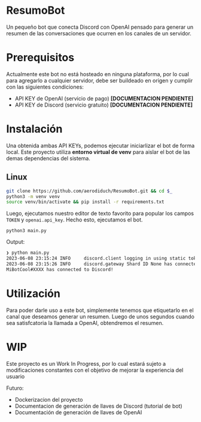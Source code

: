 
# ResumoBot

Un pequeño bot que conecta Discord con OpenAI pensado para generar un resumen de las conversaciones que ocurren en los canales de un servidor.

# Prerequisitos
Actualmente este bot no está hosteado en ninguna plataforma, por lo cual para 
agregarlo a cualquier servidor, debe ser buildeado en origen y cumplir con las siguientes condiciones:

- API KEY de OpenAI (servicio de pago) **[DOCUMENTACION PENDIENTE]**
- API KEY de Discord (servicio gratuito) **[DOCUMENTACION PENDIENTE]**

# Instalación

Una obtenida ambas API KEYs, podemos ejecutar iniciarlizar el bot de forma local.
Este proyecto utiliza **entorno virtual de venv** para aislar el bot de las demas dependencias del sistema. 

## Linux
```bash
git clone https://github.com/aerodiduch/ResumoBot.git && cd $_
python3 -m venv venv
source venv/bin/activate && pip install -r requirements.txt
```

Luego, ejecutamos nuestro editor de texto favorito para popular los campos `TOKEN` y `openai.api_key`. Hecho esto, ejecutamos el bot.

```
python3 main.py
```

Output:

```sh
❯ python main.py
2023-06-08 23:15:24 INFO     discord.client logging in using static token
2023-06-08 23:15:26 INFO     discord.gateway Shard ID None has connected to Gateway (Session ID: XXXX).
MiBotCool#XXXX has connected to Discord!
```

# Utilización

Para poder darle uso a este bot, simplemente tenemos que etiquetarlo en el canal que deseamos generar un resumen. Luego de unos segundos cuando sea satisfcatoria la llamada a OpenAI, obtendremos el resumen.


# WIP
Este proyecto es un Work In Progress, por lo cual estará sujeto a modificaciones constantes con el objetivo de mejorar la experiencia del usuario

Futuro:
- Dockerizacion del proyecto
- Documentacion de generación de llaves de Discord (tutorial de bot)
- Documentación de generación de llaves de OpenAI